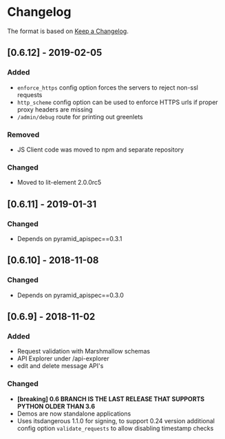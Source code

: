 # Changelog

The format is based on [Keep a Changelog](https://keepachangelog.com/en/1.0.0/).

<!--
   PRs should document their user-visible changes (if any) in the
   Unreleased section, uncommenting the header as necessary.
-->

<!-- ## Unreleased -->
<!-- ### Changed -->
<!-- ### Added -->
<!-- ### Removed -->
<!-- ### Fixed -->

## [0.6.12] - 2019-02-05
### Added
* `enforce_https` config option forces the servers to reject non-ssl requests
* `http_scheme` config option can be used to enforce HTTPS urls if proper proxy headers are missing
* `/admin/debug` route for printing out greenlets
### Removed
* JS Client code was moved to npm and separate repository
### Changed
* Moved to lit-element 2.0.0rc5

## [0.6.11] - 2019-01-31
### Changed
*  Depends on pyramid_apispec==0.3.1


## [0.6.10] - 2018-11-08
### Changed
*  Depends on pyramid_apispec==0.3.0


## [0.6.9] - 2018-11-02
### Added
* Request validation with Marshmallow schemas
* API Explorer under /api-explorer
* edit and delete message API's
### Changed
*  **[breaking] 0.6 BRANCH IS THE LAST RELEASE THAT SUPPORTS PYTHON OLDER THAN 3.6**
* Demos are now standalone applications
* Uses itsdangerous 1.1.0 for signing, to support 0.24 version additional
  config option `validate_requests` to allow disabling timestamp checks
